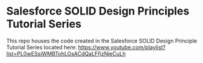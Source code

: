 # Salesforce SOLID Design Principles Tutorial Series
This repo houses the code created in the Salesforce SOLID Design Principle Tutorial Series located here: https://www.youtube.com/playlist?list=PL0wESsiWMBTohLGsACdQaLFfjzNjeCuLh
